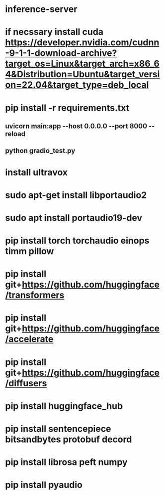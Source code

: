 # inference-server
# if necssary install cuda https://developer.nvidia.com/cudnn-9-1-1-download-archive?target_os=Linux&target_arch=x86_64&Distribution=Ubuntu&target_version=22.04&target_type=deb_local
# pip install -r requirements.txt
## uvicorn main:app --host 0.0.0.0 --port 8000 --reload

## python gradio_test.py
# install ultravox 
# sudo apt-get install libportaudio2
# sudo apt install portaudio19-dev

# pip install torch torchaudio einops timm pillow
# pip install git+https://github.com/huggingface/transformers
# pip install git+https://github.com/huggingface/accelerate
# pip install git+https://github.com/huggingface/diffusers
# pip install huggingface_hub
# pip install sentencepiece bitsandbytes protobuf decord
#  pip install librosa peft numpy
#  pip install pyaudio

